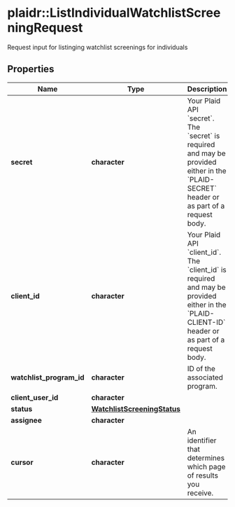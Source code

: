 # plaidr::ListIndividualWatchlistScreeningRequest

Request input for listinging watchlist screenings for individuals

## Properties
Name | Type | Description | Notes
------------ | ------------- | ------------- | -------------
**secret** | **character** | Your Plaid API &#x60;secret&#x60;. The &#x60;secret&#x60; is required and may be provided either in the &#x60;PLAID-SECRET&#x60; header or as part of a request body. | [optional] 
**client_id** | **character** | Your Plaid API &#x60;client_id&#x60;. The &#x60;client_id&#x60; is required and may be provided either in the &#x60;PLAID-CLIENT-ID&#x60; header or as part of a request body. | [optional] 
**watchlist_program_id** | **character** | ID of the associated program. | 
**client_user_id** | **character** |  | [optional] 
**status** | [**WatchlistScreeningStatus**](WatchlistScreeningStatus.md) |  | [optional] 
**assignee** | **character** |  | [optional] 
**cursor** | **character** | An identifier that determines which page of results you receive. | [optional] 


